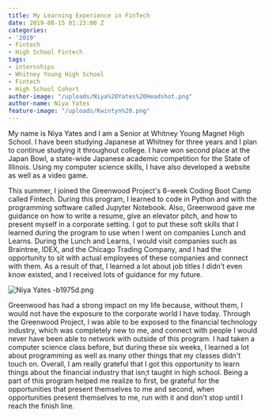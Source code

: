 ```yaml
---
title: My Learning Experience in FinTech
date: 2019-08-15 01:23:00 Z
categories:
- '2019'
- Fintech
- High School Fintech
tags:
- internships
- Whitney Young High School
- Fintech
- High School Cohort
author-image: "/uploads/Niya%20Yates%20Headshot.png"
author-name: Niya Yates
feature-image: "/uploads/Kwintyn%20.png"
---
```


My name is Niya Yates and I am a Senior at Whitney Young Magnet High School. I have been studying Japanese at Whitney for three years and I plan to continue studying it throughout college. I have won second place at the Japan Bowl, a state-wide Japanese academic competition for the State of Illinois. Using my computer science skills, I have also developed a website as well as a video game.

This summer, I joined the Greenwood Project's 6-week Coding Boot Camp called Fintech. During this program, I learned to code in Python and with the programming software called Jupyter Notebook. Also, Greenwood gave me guidance on how to write a resume, give an elevator pitch, and how to present myself in a corporate setting. I got to put these soft skills that I learned during the program to use when I went on companies Lunch and Learns. During the Lunch and Learns, I would visit companies such as Braintree, IDEX, and the Chicago Trading Company, and I had the opportunity to sit with actual employees of these companies and connect with them. As a result of that, I learned a lot about job titles I didn’t even know existed, and I received lots of guidance for my future.

![Niya Yates -b1975d.png](/uploads/Niya%20Yates%20-b1975d.png)

Greenwood has had a strong impact on my life because, without them, I would not have the exposure to the corporate world I have today. Through the Greenwood Project, I was able to be exposed to the financial technology industry, which was completely new to me, and connect with people I would never have been able to network with outside of this program. I had taken a computer science class before, but during these six weeks, I learned a lot about programming as well as many other things that my classes didn't touch on. Overall, I am really grateful that I got this opportunity to learn things about the financial industry that isn;t taught in high school. Being a part of this program helped me realize to first, be grateful for the opportunities that present themselves to me and second, when opportunities present themselves to me, run with it and don't stop until I reach the finish line.  